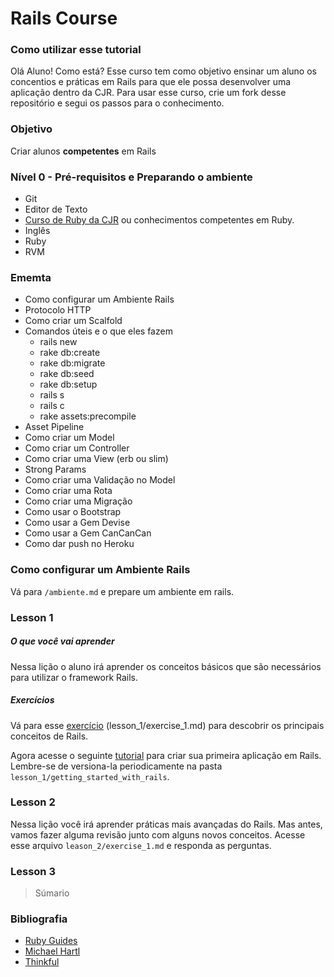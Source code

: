 Rails Course
============

### Como utilizar esse tutorial

Olá Aluno! Como está? Esse curso tem como objetivo ensinar um aluno os concentios e práticas em Rails para que ele possa desenvolver uma aplicação dentro da CJR. Para usar esse curso, crie um fork desse repositório e segui os passos para o conhecimento.

### Objetivo

Criar alunos **competentes** em Rails

### Nível 0 - Pré-requisitos e Preparando o ambiente

+ Git
+ Editor de Texto
+ [Curso de Ruby da CJR](http://github.com/unb-cjr/ruby_course) ou conhecimentos competentes em Ruby.
+ Inglês
+ Ruby
+ RVM

### Ememta

+ Como configurar um Ambiente Rails
+ Protocolo HTTP
+ Como criar um Scalfold
+ Comandos úteis e o que eles fazem
	+ rails new
	+ rake db:create
	+ rake db:migrate
	+ rake db:seed
	+ rake db:setup
	+ rails s
	+ rails c
	+ rake assets:precompile
+ Asset Pipeline
+ Como criar um Model
+ Como criar um Controller
+ Como criar uma View (erb ou slim)
+ Strong Params
+ Como criar uma Validação no Model
+ Como criar uma Rota
+ Como criar uma Migração
+ Como usar o Bootstrap
+ Como usar a Gem Devise
+ Como usar a Gem CanCanCan
+ Como dar push no Heroku

### Como configurar um Ambiente Rails

Vá para `/ambiente.md` e prepare um ambiente em rails.

### Lesson 1

##### O que você vai aprender

Nessa lição o aluno irá aprender os conceitos básicos que são necessários para utilizar o framework Rails.

##### Exercícios

Vá para esse [exercício](http://github.com/unb-cjr/rails_course/lesson_1/exercise_1) (lesson_1/exercise_1.md) para descobrir os principais conceitos de Rails.

Agora acesse o seguinte [tutorial](http://guides.rubyonrails.org/getting_started.html) para criar sua primeira aplicação em Rails. Lembre-se de versiona-la periodicamente na pasta `lesson_1/getting_started_with_rails`.

### Lesson 2

Nessa lição você irá aprender práticas mais avançadas do Rails.
Mas antes, vamos fazer alguma revisão junto com alguns novos conceitos. Acesse esse arquivo `leason_2/exercise_1.md` e responda as perguntas.

### Lesson 3

> Súmario

### Bibliografia

+ [Ruby Guides](http://guides.rubyonrails.org/)
+ [Michael Hartl](https://www.railstutorial.org/book)
+ [Thinkful](http://www.thinkful.com/learn/ruby-on-rails-tutorial/)